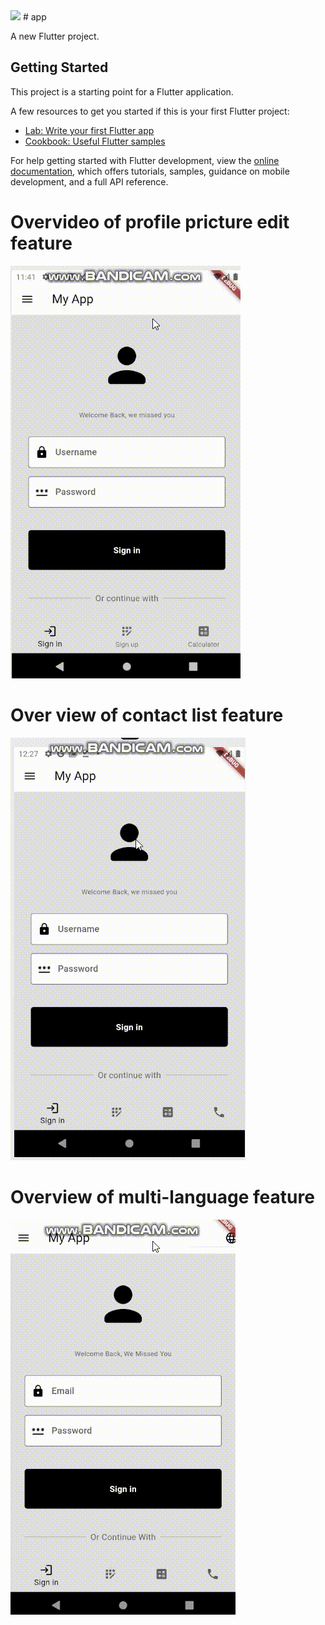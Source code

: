 <img src="https://t.bkit.co/w_668d4fa89c4a8.gif" />
# app

A new Flutter project.

## Getting Started

This project is a starting point for a Flutter application.

A few resources to get you started if this is your first Flutter project:

- [Lab: Write your first Flutter app](https://docs.flutter.dev/get-started/codelab)
- [Cookbook: Useful Flutter samples](https://docs.flutter.dev/cookbook)

For help getting started with Flutter development, view the
[online documentation](https://docs.flutter.dev/), which offers tutorials,
samples, guidance on mobile development, and a full API reference.

# Overvideo of profile pricture edit feature
![profile feature](./assets/gif.gif) 

# Over view of contact list feature
![contact feature](./assets/contact.gif)

# Overview of multi-language feature
![language feature](./assets/locale.gif) 